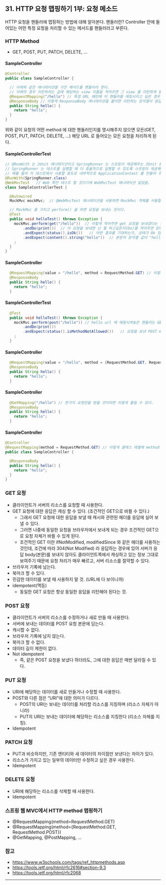## 31. HTTP 요청 맵핑하기 1부: 요청 메소드

HTTP 요청을 핸들러에 맵핑하는 방법에 대해 알아본다.
핸들러란? Controller 안에 들어있는 어떤 특정 요청을 처리할 수 있는 메서드를 핸들러라고 부른다.

### HTTP Method
 * GET, POST, PUT, PATCH, DELETE, ...

#### SampleController
```java
@Controller
public class SampleController {

  // 아래와 같은 애너테이션을 가진 메서드를 핸들러라 한다.
  // 아래의 경우 리턴하려는 값에 해당하는 view 이름을 적어주면 그 view 를 리턴하게 됨.
  @RequestMapping("/hello") // 특정 URL 패턴에 이 핸들러를 매칭시키고 싶은 경우 이렇게 적어주면 된다.
  @ResponseBody // 이렇게 ResponseBody 애너테이션을 붙이면 리턴하는 문자열이 응답 자체가 된다.
  public String hello() {
    return "hello";
  }
}
```

위와 같이 요청의 어떤 method 에 대한 핸들러인지를 명시해주지 않으면 모든(GET, POST, PUT, PATCH, DELETE, ...) 해당 URL 로 들어오는 모든 요청을 처리하게 된다.

#### SampleControllerTest
```java
// @RunWith 는 JUnit 애너테이션이고 SpringRunner 는 스프링이 제공해주는 JUnit 용 Runner 이다.
// SpringRunner 는 테스트를 실행할 때 더 효율적으로 실행할 수 있도록 스프링이 제공해주는 것이다.
// 예를 들어 이 테스트에서 사용할 용도로 내부적으로 ApplicationContext 를 만들어 주는것 등이다.
@RunWith(SpringRunner.class)
@WebMvcTest   // Web 쪽만 테스트 할 것이기에 WebMvcTest 애너테이션 달았음.
class SampleControllerTest {

  @Autowired
  MockMvc mockMvc;  // @WebMvcTest 애너테이션을 사용하면 MockMvc 객체를 사용할 수 있다.

  // MockMvc 를 가지고 perform() 을 하면 요청을 보내는 것이다.
  @Test
  public void helloTest() throws Exception {
    mockMvc.perform(get("/hello"))  // 이렇게 적어주면 get 요청을 보내겠다는 것
        .andDo(print())  // 이 요청을 보내면 난 뭘 하고싶은지(Do)를 적어주면 된다. 요청을 print 하겠다고 적음
        .andExpect(status().isOk())   // 어떤 결과를 기대하는가, 상태가 Ok 임을 기대하고
        .andExpect(content().string("hello"))  // 본문의 문자열 값이 "hello" 인 것을 기대한다.
    ;
  }
}
```

#### SampleController
```java
  @RequestMapping(value = "/hello", method = RequestMethod.GET) // 이렇게 해주면 GET 메서드에만 요청하는 핸들러가 된다.
  @ResponseBody 
  public String hello() {
    return "hello";
  }
```

#### SampleControllerTest
```java
  @Test
  public void helloTest() throws Exception {
    mockMvc.perform(post("/hello")) // hello url 에 매핑시켜놓은 핸들러는 GET method 에만 응답하므로
        .andDo(print()) 
        .andExpect(status().isMethodNotAllowed())   // 요청을 보낸 POST method 는 not allowed 하다는 응답(405)을 기대하는것.
    ;
  }
```

#### SampleController
```java
  @RequestMapping(value = "/hello", method = {RequestMethod.GET, RequestMethod.PUT}) // 이렇게 배열을 줘서 두 개의 method 를 허용할 수도 있다.
  @ResponseBody
  public String hello() {
    return "hello";
  }
```

#### SampleController
```java
  @GetMapping("/hello") // 한가지 요청만을 받을 것이라면 이렇게 줄일 수 있다.
  @ResponseBody
  public String hello() {
    return "hello";
  }
```


#### SampleController
```java
@Controller
@RequestMapping(method = RequestMethod.GET) // 이렇게 클래스 레벨에 method 를 지정해 주는 경우 이 클래스 안에 정의된 핸들러들은 모두 해당 method 의 요청만을 받아들인다.
public class SampleController {

  @ResponseBody
  public String hello() {
    return "hello";
  }
}
```

### GET 요청
 * 클라이언트가 서버의 리소스를 요청할 때 사용한다.
 * GET 요청에 대한 응답은 캐싱 할 수 있다. (조건적인 GET으로 바뀔 수 있다.)
   * 그래서 GET 요청에 대한 응답을 보낼 때 캐시와 관련된 헤더를 응답에 실어 보낼 수 있다.
   * 그러면 나중에 동일한 요청을 브라우저에서 보내게 되는 경우 조건적인 GET으로 요청 자체가 바뀔 수 있게 된다.
   * 조건적인 GET 이란 ifNotModified, modifiedSince 와 같은 헤더를 사용하는 것인데, 조건에 따라 304(Not Modified) 라 응답하는 경우에 있어 서버가 응답 body(본문)를 보내지 않아도 클라이언트쪽에서 캐싱하고 있는 정보 그대로 보여주기 때문에 요청 처리가 매우 빠르고, 서버 리소스를 절약할 수 있다.
 * 브라우저 기록에 남는다.
 * 북마크 할 수 있다.
 * 민감한 데이터를 보낼 때 사용하지 말 것. (URL에 다 보이니까)
 * idempotent(멱등)
   * 동일한 GET 요청은 항상 동일한 응답을 리턴해야 된다는 것.

### POST 요청
 * 클라이언트가 서버의 리소스를 수정하거나 새로 만들 때 사용한다.
 * 서버에 보내는 데이터를 POST 요청 본문에 담는다.
 * 캐시할 수 없다.
 * 브라우저 기록에 남지 않는다.
 * 북마크 할 수 없다.
 * 데이터 길이 제한이 없다.
 * Not idempotent
   * 즉, 같은 POST 요청을 보냈다 하더라도, 그에 대한 응답은 매번 달라질 수 있다.

### PUT 요청
 * URI에 해당하는 데이터를 새로 만들거나 수정할 때 사용한다.
 * POST와 다른 점은 “URI”에 대한 의미가 다르다.
   * POST의 URI는 보내는 데이터를 처리할 리소스를 지칭하며 (리소스 자체가 아니라)
   * PUT의 URI는 보내는 데이터에 해당하는 리소스를 지칭한다 (리소스 자체를 지칭).
 * Idempotent

### PATCH 요청
 * PUT과 비슷하지만, 기존 엔티티와 새 데이터의 차이점만 보낸다는 차이가 있다.
 * 리소스가 가지고 있는 일부의 데이터만 수정하고 싶은 경우 사용한다.
 * Idempotent

### DELETE 요청
 * URI에 해당하는 리소스를 삭제할 때 사용한다.
 * Idempotent

### 스프링 웹 MVC에서 HTTP method 맵핑하기
 * @RequestMapping(method=RequestMethod.GET)
 * @RequestMapping(method={RequestMethod.GET, RequestMethod.POST})
 * @GetMapping, @PostMapping, ...

### 참고
 * https://www.w3schools.com/tags/ref_httpmethods.asp
 * https://tools.ietf.org/html/rfc2616#section-9.3
 * https://tools.ietf.org/html/rfc2068

---